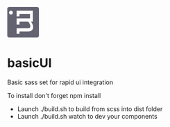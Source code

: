 ![alt tag](https://raw.githubusercontent.com/TRIPTYK/basicUI/master/assets/logo.png) 
# basicUI  

Basic sass set for rapid ui integration  

To install don't forget npm install
  
  * Launch ./build.sh to build from scss into dist folder  
  * Launch ./build.sh watch to dev your components
